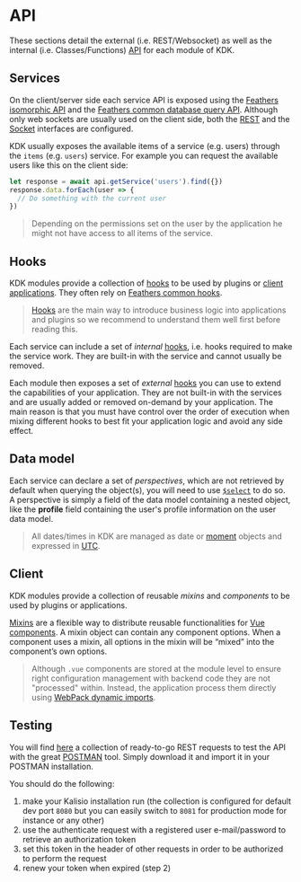
# API

These sections detail the external (i.e. REST/Websocket) as well as the internal (i.e. Classes/Functions) [API](https://en.wikipedia.org/wiki/Application_programming_interface) for each module of KDK.

## Services

On the client/server side each service API is exposed using the [Feathers isomorphic API](https://docs.feathersjs.com/api/client.html#universal-isomorphic-api) and the [Feathers common database query API](https://docs.feathersjs.com/api/databases/querying.html). Although only web sockets are usually used on the client side, both the [REST](https://docs.feathersjs.com/api/rest.html) and the [Socket](https://docs.feathersjs.com/api/socketio.html) interfaces are configured.

KDK usually exposes the available items of a service (e.g. users) through the `items` (e.g. `users`) service. For example you can request the available users like this on the client side:
```javascript
let response = await api.getService('users').find({})
response.data.forEach(user => {
  // Do something with the current user
})
```

> Depending on the permissions set on the user by the application he might not have access to all items of the service.

## Hooks

KDK modules provide a collection of [hooks](https://docs.feathersjs.com/api/hooks.html) to be used by plugins or [client applications](https://docs.feathersjs.com/api/client.html). They often rely on [Feathers common hooks](https://docs.feathersjs.com/api/hooks-common.html).

> [Hooks](https://docs.feathersjs.com/api/hooks.html) are the main way to introduce business logic into applications and plugins so we recommend to understand them well first before reading this.

Each service can include a set of *internal* [hooks](https://docs.feathersjs.com/api/hooks.html), i.e. hooks required to make the service work. They are built-in with the service and cannot usually be removed.

Each module then exposes a set of *external* [hooks](https://docs.feathersjs.com/api/hooks.html) you can use to extend the capabilities of your application. They are not built-in with the services and are usually added or removed on-demand by your application. The main reason is that you must have control over the order of execution when mixing different hooks to best fit your application logic and avoid any side effect.

## Data model

Each service can declare a set of *perspectives*, which are not retrieved by default when querying the object(s), you will need to use [`$select`](https://docs.feathersjs.com/api/databases/querying.html#select) to do so. A perspective is simply a field of the data model containing a nested object, like the **profile** field containing the user's profile information on the user data model.

> All dates/times in KDK are managed as date or [moment](https://momentjs.com) objects and expressed in [UTC](https://en.wikipedia.org/wiki/Coordinated_Universal_Time).

## Client

KDK modules provide a collection of reusable *mixins* and *components* to be used by plugins or applications.

[Mixins](https://vuejs.org/v2/guide/mixins.html) are a flexible way to distribute reusable functionalities for [Vue components](https://vuejs.org/v2/guide/components.html). A mixin object can contain any component options. When a component uses a mixin, all options in the mixin will be “mixed” into the component’s own options.

> Although `.vue` components are stored at the module level to ensure right configuration management with backend code they are not "processed" within. Instead, the application process them directly using [WebPack dynamic imports](https://medium.com/front-end-hacking/webpack-and-dynamic-imports-doing-it-right-72549ff49234).
  
## Testing

You will find [here](~kApp.postman_collection.json) a collection of ready-to-go REST requests to test the API with the great [POSTMAN](https://www.getpostman.com/) tool. Simply download it and import it in your POSTMAN installation.

You should do the following:
1. make your Kalisio installation run (the collection is configured for default dev port `8080` but you can easily switch to `8081` for production mode for instance or any other)
2. use the authenticate request with a registered user e-mail/password to retrieve an authorization token
3. set this token in the header of other requests in order to be authorized to perform the request
4. renew your token when expired (step 2)
